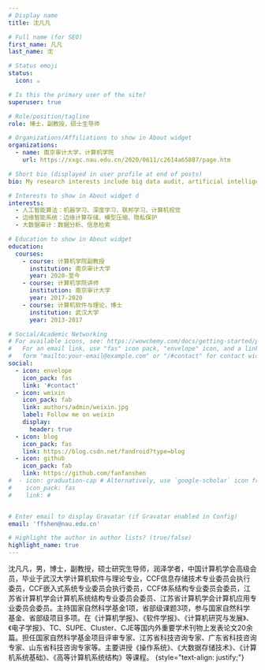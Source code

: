 ```yaml
---
# Display name
title: 沈凡凡

# Full name (for SEO)
first_name: 凡凡
last_name: 沈

# Status emoji
status:
  icon: ☕️

# Is this the primary user of the site?
superuser: true

# Role/position/tagline
role: 博士，副教授，硕士生导师

# Organizations/Affiliations to show in About widget
organizations:
  - name: 南京审计大学，计算机学院
    url: https://xxgc.nau.edu.cn/2020/0611/c2614a65887/page.htm

# Short bio (displayed in user profile at end of posts)
bio: My research interests include big data audit, artificial intelligence and computer system.

# Interests to show in About widget d
interests:
  - 人工智能算法：机器学习、深度学习、联邦学习、计算机视觉
  - 边缘智能系统：边缘计算存储、模型压缩、隐私保护
  - 大数据审计：数据分析、信息检索

# Education to show in About widget
education:
  courses:
    - course: 计算机学院副教授
      institution: 南京审计大学
      year: 2020-至今
    - course: 计算机学院讲师
      institution: 南京审计大学
      year: 2017-2020
    - course: 计算机软件与理论，博士
      institution: 武汉大学
      year: 2013-2017

# Social/Academic Networking
# For available icons, see: https://wowchemy.com/docs/getting-started/page-builder/#icons
#   For an email link, use "fas" icon pack, "envelope" icon, and a link in the
#   form "mailto:your-email@example.com" or "/#contact" for contact widget.
social:
  - icon: envelope
    icon_pack: fas
    link: '#contact'
  - icon: weixin
    icon_pack: fab
    link: authors/admin/weixin.jpg
    label: Follow me on weixin
    display:
      header: true
  - icon: blog
    icon_pack: fas
    link: https://blog.csdn.net/fandroid?type=blog
  - icon: github
    icon_pack: fab
    link: https://github.com/fanfanshen
#  - icon: graduation-cap # Alternatively, use `google-scholar` icon from `ai` icon pack
#    icon_pack: fas
#    link: #


# Enter email to display Gravatar (if Gravatar enabled in Config)
email: 'ffshen@nau.edu.cn'

# Highlight the author in author lists? (true/false)
highlight_name: true
---
```


沈凡凡，男，博士，副教授，硕士研究生导师，润泽学者，中国计算机学会高级会员，毕业于武汉大学计算机软件与理论专业，CCF信息存储技术专业委员会执行委员，CCF嵌入式系统专业委员会执行委员，CCF体系结构专业委员会委员，江苏省计算机学会计算机系统结构专业委员会委员、江苏省计算机学会计算机应用专业委员会委员。主持国家自然科学基金1项，省部级课题3项，参与国家自然科学基金、省部级项目多项。在《计算机学报》、《软件学报》、《计算机研究与发展》、《电子学报》、TC、SUPE、Cluster、CJE等国内外重要学术刊物上发表论文20余篇。担任国家自然科学基金项目评审专家、江苏省科技咨询专家、广东省科技咨询专家、山东省科技咨询专家等。主要讲授《操作系统》、《大数据存储技术》、《计算机系统基础》、《高等计算机系统结构》等课程。
{style="text-align: justify;"}
